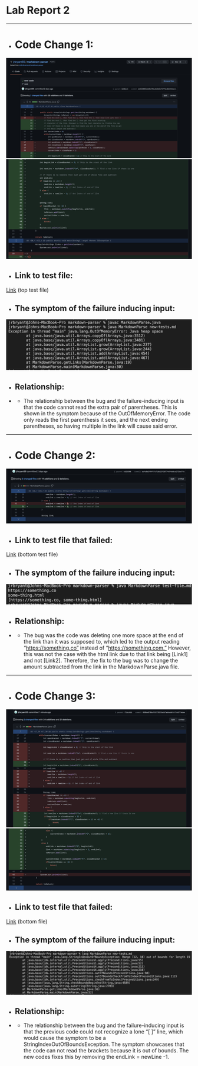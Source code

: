 # Lab Report 2
---
* # Code Change 1:
![Link](1.png)
![Link](2.png)

* ## Link to test file: 
[Link](https://github.com/jrbryant55/markdown-parser/commit/1880ed49bc1b08898199f22de9caa45688633864) (top test file)
* ## The symptom of the failure inducing input: 
![Link](6.png)

* ## Relationship:
* * The relationship between the bug and the failure-inducing input is that the code cannot read the extra pair of parentheses. This is shown in the symptom because of the OutOfMemoryError. The code only reads the first parenthesis it sees, and the next ending parentheses, so having multiple in the link will cause said error.
---
* # Code Change 2:
![Link](3.png)

* ## Link to test file that failed: 
[Link](https://github.com/jrbryant55/markdown-parser/commit/ae4a8a3f0f47c71db13f18774d966dca172ba7fa) (bottom test file)
* ## The symptom of the failure inducing input: 
![Link](4.png)
* ## Relationship:
* * The bug was the code was deleting one more space at the end of the link than it was supposed to, which led to the output reading “https://something.co” instead of “https://something.com.” However, this was not the case with the html link due to that link being [Link1] and not [Link2]. Therefore, the fix to the bug was to change the amount subtracted from the link in the MarkdownParse.java file.
---
* # Code Change 3:
![Link](9.png)
![Link](10.png)
* ## Link to test file that failed: 
[Link](https://github.com/jrbryant55/markdown-parser/commit/038be8706c91573522e6d7ab6ad6fcf14d7febaa) (bottom file)
* ## The symptom of the failure inducing input: 
![Link](8.png)
* ## Relationship:
* * The relationship between the bug and the failure-inducing input is that the previous code could not recognize a lone “[ ]” line, which would cause the symptom to be a StringIndexOutOfBoundsException. The symptom showcases that the code can not read the brackets because it is out of bounds. The new codes fixes this by removing the endLink = newLine -1.
